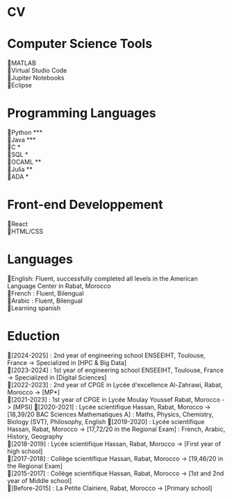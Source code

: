 # CV

# Computer Science Tools   
 🔸MATLAB    
 🔸Virtual Studio Code    
 🔸Jupiter Notebooks    
 🔸Eclipse     
# Programming Languages  
 🔸Python ***     
 🔸Java ***    
 🔸C *     
 🔸SQL *  
 🔸OCAML **     
 🔸Julia **    
 🔸ADA *    
 # Front-end Developpement   
 🔸React    
 🔸HTML/CSS    
# Languages  
 🔸English: Fluent, successfully completed all levels in the American Language Center in Rabat, Morocco  
 🔸French : Fluent, Bilengual  
 🔸Arabic : Fluent, Bilengual  
 🔸Learning spanish 
# Eduction   
 🔹[2024-2025] : 2nd year of engineering school ENSEEIHT, Toulouse, France -> Specialized in [HPC & Big Data]     
 🔹[2023-2024] : 1st year of engineering school ENSEEIHT, Toulouse, France -> Specialized in [Digital Sciences]  
 🔹[2022-2023] : 2nd year of CPGE in Lycée d'excellence Al-Zahrawi, Rabat, Morocco -> [MP*]  
 🔹[2021-2023] : 1st year of CPGE in Lycée Moulay Youssef Rabat, Morocco -> [MPSI] 
 🔹[2020-2021] : Lycée scientifique Hassan, Rabat, Morocco -> [18,39/20 BAC Sciences Mathematiques A] : Maths, Physics, Chemistry, Biology (SVT), Philosophy, English 
 🔹[2019-2020] : Lycée scientifique Hassan, Rabat, Morocco -> [17,72/20 in the Regional Exam] : French, Arabic, History, Geography    
 🔹[2018-2019] : Lycée scientifique Hassan, Rabat, Morocco -> [First year of high school]  
 🔹[2017-2018] : Collège scientifique Hassan, Rabat, Morocco -> [19,46/20 in the Regional Exam]  
 🔹[2015-2017] : Collège scientifique Hassan, Rabat, Morocco -> [1st and 2nd year of Middle school]  
 🔹[Before-2015] : La Petite Clairiere, Rabat, Morocco -> [Primary school]  
 

